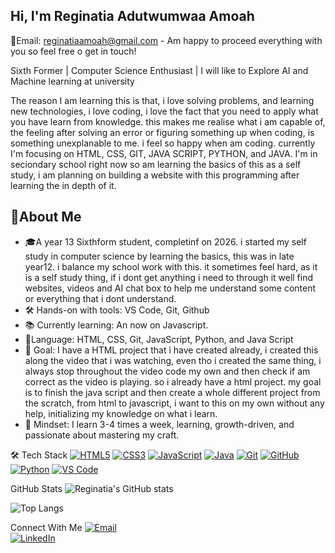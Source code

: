 ## Hi, I'm Reginatia Adutwumwaa Amoah

📧Email: reginatiaamoah@gmail.com - Am happy to proceed everything with you so feel free o get in touch!

Sixth Former | Computer Science Enthusiast | I will like to Explore AI and Machine learning at university

The reason I am learning this is that, i love solving problems, and learning new technologies, i love coding, i love the fact that you need to apply what you have learn from knowledge. this makes me realise what i am capable of, the feeling after solving an error or figuring something up when coding, is something unexplanable to me. i feel so happy when am coding.
currently I'm focusing on HTML, CSS, GIT, JAVA SCRIPT, PYTHON, and JAVA. I'm in seciondary school right now so am learning the basics of this as a self study, i am planning on building a website with this programming after learning the in depth of it. 

## 🚀About Me
- 🎓A year 13 Sixthform student, completinf on 2026. i started my self study in computer science by learning the basics, this was in late year12. i balance my school work with this. it sometimes feel hard, as it is a self study thing, if i dont get anything i need to through it well find websites, videos and AI chat box to help me understand some content or everything that i dont understand.
- 🛠️ Hands-on with tools: VS Code, Git, Github
- 📚 Currently learning: An now on Javascript.
- 🚀Language: HTML, CSS, Git, JavaScript, Python, and Java Script
- 🎯 Goal: I have a HTML project that i have created already, i created this along the video that i was watching, even tho i created the same thing, i always stop throughout the video code my own and then check if am correct as the video is playing. so i already have a html project. my goal is to finish the java script and then create a whole different project from the scratch, from html to javascript, i want to this on my own without any help, initializing my knowledge on what i learn.
- 🌱 Mindset: I learn 3-4 times a week, learning, growth-driven, and passionate about mastering my craft.


🛠 Tech Stack
[![HTML5](https://img.shields.io/badge/HTML5-E34F26?style=for-the-badge&logo=html5&logoColor=white)](https://developer.mozilla.org/en-US/docs/Web/HTML)
[![CSS3](https://img.shields.io/badge/CSS3-1572B6?style=for-the-badge&logo=css3&logoColor=white)](https://developer.mozilla.org/en-US/docs/Web/CSS)
[![JavaScript](https://img.shields.io/badge/JavaScript-F7DF1E?style=for-the-badge&logo=javascript&logoColor=black)](https://developer.mozilla.org/en-US/docs/Web/JavaScript)
[![Java](https://img.shields.io/badge/Java-007396?style=for-the-badge&logo=java&logoColor=white)](https://www.oracle.com/java/)
[![Git](https://img.shields.io/badge/Git-F05032?style=for-the-badge&logo=git&logoColor=white)](https://git-scm.com/)
[![GitHub](https://img.shields.io/badge/GitHub-181717?style=for-the-badge&logo=github&logoColor=white)](https://github.com/)
[![Python](https://img.shields.io/badge/Python-3776AB?style=for-the-badge&logo=python&logoColor=white)](https://www.python.org/)
[![VS Code](https://img.shields.io/badge/VS%20Code-0078D4?style=for-the-badge&logo=visual-studio-code&logoColor=white)](https://code.visualstudio.com/)

GitHub Stats
![Reginatia's GitHub stats](https://github-readme-stats.vercel.app/api?username=Reginatia&show_icons=true&theme=tokyonight)

![Top Langs](https://github-readme-stats.vercel.app/api/top-langs/?username=Reginatia&layout=compact&theme=tokyonight)


Connect With Me
[![Email](https://img.shields.io/badge/Email-D14836?style=for-the-badge&logo=gmail&logoColor=white)](mailto:reginatiaamoah@gmail.com)  
[![LinkedIn](https://img.shields.io/badge/LinkedIn-0077B5?style=for-the-badge&logo=linkedin&logoColor=white)](https://www.linkedin.com/in/reginatia-amoah)
